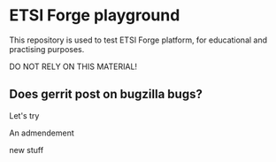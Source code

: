 # ETSI Forge playground

This repository  is used to test ETSI Forge platform, for educational and practising purposes.

DO NOT RELY ON THIS MATERIAL!

## Does gerrit post on bugzilla bugs?

Let's try


An admendement


new stuff
